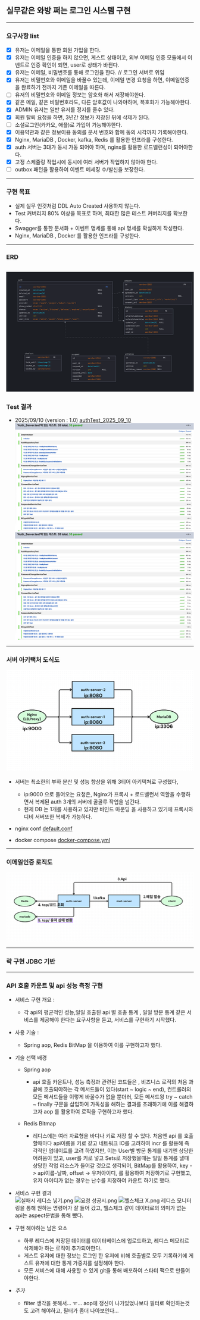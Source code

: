 ## 실무같은 와방 쩌는 로그인 시스템 구현

---

### 요구사항 list

- [x] 유저는 이메일을 통한 회원 가입을 한다.
- [x] 유저는 이메일 인증을 하지 않으면, 게스트 상태이고, 외부 이메일 인증 모듈에서 이벤트로 인증 확인이 되면, user로 상태가 바뀐다.
- [x] 유저는 이메일, 비밀번호를 통해 로그인을 한다. // 로그인 서버로 위임
- [x] 유저는 비밀번호와 이메일을 바꿀수 있는데, 이메일 변경 요청을 하면, 이메일인증을 완료하기 전까지 기존 이메일을 따른다.
- [ ] 유저의 비밀번호와 이메일 정보는 암호화 해서 저장해야한다.
- [x] 같은 메일, 같은 비밀번호라도, 다른 암호값이 나와야하며, 복호화가 가능해야한다.
- [x] ADMIN 유저는 일반 유저를 정지를 줄수 있다.
- [x] 회원 탈퇴 요청을 하면, 3년간 정보가 저장된 뒤에 삭제가 된다.
- [ ] 소셜로그인(카카오, 애플)로 가입이 가능해야한다.
- [x] 이용약관과 같은 정보이용 동의를 문서 번호와 함께 동의 시각까지 기록해야한다.
- [x] Nginx, MariaDB , Docker, kafka, Redis 를 활용한 인프라를 구성한다.
- [x] auth 서버는 3대가 동시 가동 되어야 하며, nginx를 활용한 로드벨런싱이 되어야한다.
- [x] 고정 스케쥴링 작업시에 동시에 여러 서버가 작업하지 않아야 한다.
- [ ] outbox 패턴을 활용하여 이벤트 메세징 수/발신을 보장한다.

---

### 구현 목표

- 실제 실무 인것처럼 DDL Auto Created 사용하지 않는다.
- Test 커버리지 80% 이상을 목표로 하며, 최대한 많은 테스트 커버리지를 확보한다.
- Swagger를 통한 문서화 + 이벤트 명세를 통해 api 명세를 확실하게 작성한다.
- Nginx, MariaDB , Docker 를 활용한 인프라를 구성한다.

---

### ERD

![erd.png](images/erd2.png)
---

### Test 결과

- 2025/09/10 (version : 1.0)
  [authTest_2025_09_10](authTest_2025_09_10.html)
  ![test1.png](images/test1.png)
  ![test2.png](images/test2.png)

---

### 서버 아키택처 도식도

![3-tir.png](images/3-tir.png)

- 서버는 쵝소한의 부하 분산 및 성능 향상을 위해 3티어 아키택쳐로 구성했다,
	- ip:9000 으로 들어오는 요청은, Nginx가 프록시 + 로드벨런서 역할을 수행하면서 복제된 auth 3개의 서버에 골골루 작업을 넘긴다.
	- 현제 DB 는 1개를 사용하고 있지만 바인드 마운딩 을 사용하고 있기에 프록시와 디비 서버또한 복제가 가능하다.

- nginx conf
  [default.conf](nginx/conf/default.conf)

- docker compose
  [docker-compose.yml](docker-compose.yml)

---

### 이메일인증 로직도

![emailConfirmLogic.png](images/emailConfirmLogic.png)


---

### 락 구현 JDBC 기반

---

### API 호출 카운트 및 api 성능 측정 구현

- 서비스 구현 개요 :
	- 각 api의 평균적인 성능,일일 호출된 api 별 호충 통계 , 일일 방문 통계 같은
	  서비스를 제공해야 한다는 요구사항을 듣고, 서비스를 구현하기 시작했다.

- 사용 기술 :
	- Spring aop, Redis BitMap 을 이용하여 이를 구현하고자 했다.

- 기술 선택 배경
	- Spring aop
		- api 호출 카운트나, 성능 측정과 관련된 코드들은 , 비즈니스 로직의 처음 과 끝에 호출되야하는 각 메서드들이 있다(start ~ logic ~ end),
		  컨트롤러의 모든 메서드들을 이렇게 바꿀수가 없을 뿐더러, 모든 메서드읭 try ~ catch ~ finally 구문을 삽입하여 가독성을 해하는 결과를 초래하기에 이를 해결하고자 aop 를 활용하여
		  로직을 구현하고자 했다.

	- Redis Bitmap
		- 레디스에는 여러 자료형을 바디나 키로 저장 할 수 있다. 처음엔 api 를 호출할때마다 api이름을 키로 같고 네트워크 IO를 고려하여 incr 를 활용해 즉각적인 업데이트를 고려 하였지만,
		  이는 User별 방문 통계를 내기엔 상당한 어려움이 있고, user를 키로 넣고 Sets로 저장했을때는 일일 통계를 낼때 상당한 작업 리소스가 들어갈 것으로 생각되어, BitMap를 활용하여,
		  key -> api이름-날짜, offset -> 유저아이디, 를 활용하여
		  저장하기로 구현했고, 유저 아이디가 없는 경우는 난수를 지정하여 카운트 하기로 했다.


- 서비스 구현 결과     
  ![실패시 레디스 넣기.png](images/%E1%84%89%E1%85%B5%E1%86%AF%E1%84%91%E1%85%A2%E1%84%89%E1%85%B5%20%E1%84%85%E1%85%A6%E1%84%83%E1%85%B5%E1%84%89%E1%85%B3%20%E1%84%82%E1%85%A5%E1%87%82%E1%84%80%E1%85%B5.png)
  ![요청 성공시.png](images/%E1%84%8B%E1%85%AD%E1%84%8E%E1%85%A5%E1%86%BC%20%E1%84%89%E1%85%A5%E1%86%BC%E1%84%80%E1%85%A9%E1%86%BC%E1%84%89%E1%85%B5.png)
  ![헬스체크 X.png](images/%E1%84%92%E1%85%A6%E1%86%AF%E1%84%89%E1%85%B3%E1%84%8E%E1%85%A6%E1%84%8F%E1%85%B3%20X.png)
  레디스 모니터링을 통해 원하는 명령어가 잘 들어 갔고, 헬스체크 같이 데이터로의 의미가 없는 api는 aspect문법을 통해 뺐다.

- 구현 해야하는 남은 요소
	- 하루 레디스에 저장된 데이터를 데이터베이스에 업로드하고, 레디스 메모리르 삭제해야 하는 로직이 추가되야한다.
	- 게스트 유저에 대한 정보는 로그인 한 유저에 비해 호출별로 모두 기록하기에 게스트 유저에 대한 통계 가중치를 설정해야 한다.
	- 모든 서비스에 대해 사용할 수 있게 git을 통해 배포하여 스타터 팩으로 만들어야한다.


- *추가*
	- filter 생각을 못해서... ㅠ... aop에 정신이 나가있었나보다 필터로 확인하는것도 고려 해야하고, 필터가 좀더 나아보인다...
